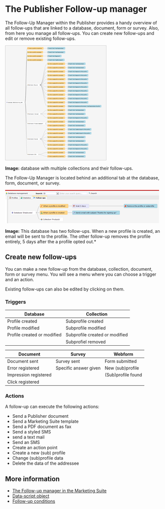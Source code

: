 # The Publisher Follow-up manager

The Follow-Up Manager within the Publisher provides a handy overview of all follow-ups that are linked to a database, document, form or survey. Also, from here you manage all follow-ups. You can create new follow-ups and edit or remove existing follow-ups.

![](../images/overview1.png)

**Image:** database with multiple collections and their follow-ups.

The Follow-Up Manager is located behind an additional tab at the
database, form, document, or survey.

![](../images/follow-up-tab.png)

**Image:** This database has two follow-ups. When a new profile is
created, an email will be sent to the profile. The other follow-up
removes the profile entirely, 5 days after the a profile opted out.*

## Create new follow-ups

You can make a new follow-up from the database, collection, document, form 
or survey menu. You will see a menu where you can choose a trigger and 
an action.

Existing follow-ups can also be edited by clicking on them.

### Triggers

| Database                          | Collection                         |
|-----------------------------------|------------------------------------|
| Profile created                   | Subprofile created                 |
| Profile modified                  | Subprofile modified                |
| Profile created or modified       | Subprofile created or modified     |
|                                   | Subprofiel removed                 |

| Document                  | Survey                       | Webform               |
|---------------------------|------------------------------|-----------------------|
| Document sent             | Survey sent                  | Form submitted        |
| Error registered          | Specific answer given        | New (sub)profile      |
| Impression registered     |                              | (Sub)profile found    |
| Click registered          |                              |                       |

### Actions

A follow-up can execute the following actions:

-   Send a Publisher document
-   Send a Marketing Suite template
-   Send a PDF document as fax
-   Send a styled SMS
-   send a text mail
-   Send an SMS
-   Create an action point
-   Create a new (sub) profile
-   Change (sub)profile data
-   Delete the data of the addressee

## More information

* [The Follow-up manager in the Marketing Suite](./follow-up-manager-ms)
* [Data-script object](./data-object.md)
* [Follow-up conditions](./conditions-for-follow-ups)
